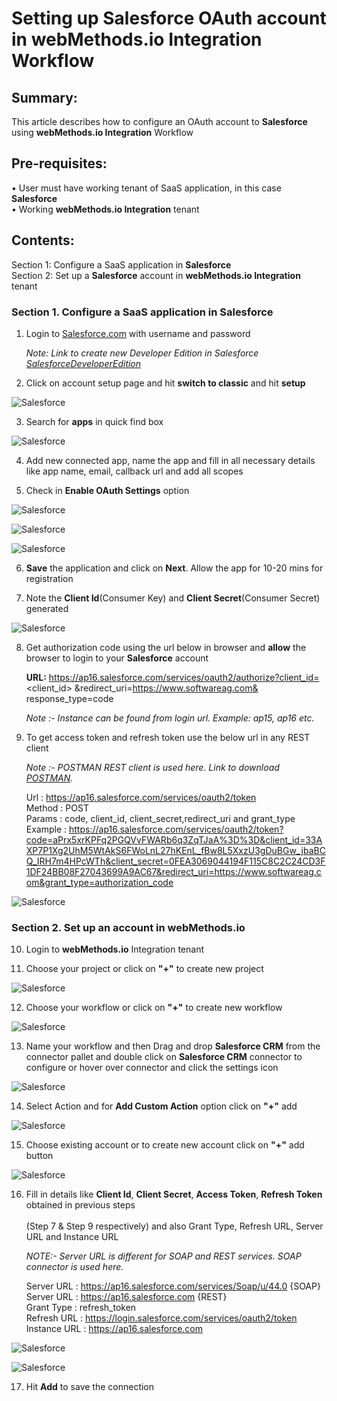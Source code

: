  
# Setting up Salesforce OAuth account in webMethods.io Integration Workflow <br/>

## Summary:
   
This article describes how to configure an OAuth account to **Salesforce** using **webMethods.io Integration** Workflow<br/> 

## Pre-requisites:
•	User must have working tenant of SaaS application, in this case **Salesforce**<br/> 
•	Working **webMethods.io Integration** tenant<br/> 

## Contents:

Section 1: Configure a SaaS application in **Salesforce** <br/> 
Section 2: Set up a **Salesforce** account in **webMethods.io Integration** tenant<br/> 

### Section 1. Configure a SaaS application in Salesforce <br/> 

 1. Login to [Salesforce.com](https://login.salesforce.com) with username and password <br/>

    *Note: Link to create new Developer Edition in Salesforce [SalesforceDeveloperEdition](https://developer.salesforce.com/signup)* <br/>

 2. Click on account setup page and hit **switch to classic** and hit **setup**<br/>

![Salesforce](images/1.png)<br/>

 3. Search for **apps** in quick find box<br/>

![Salesforce](images/2.png)<br/>

 4. Add new connected app, name the app and fill in all necessary details like app name, email, callback url and add all scopes<br/>

 5. Check in **Enable OAuth Settings** option<br/>

![Salesforce](images/3.png)<br/>

![Salesforce](images/4.png)<br/>

![Salesforce](images/5.png)<br/>

 6. **Save** the application and click on **Next**. Allow the app for 10-20 mins for registration<br/>

 7. Note the **Client Id**(Consumer Key) and **Client Secret**(Consumer Secret) generated<br/>

![Salesforce](images/6.png)<br/>

 8. Get authorization code using the url below in browser and **allow** the browser to login to your **Salesforce** account<br/>

    **URL:** https://ap16.salesforce.com/services/oauth2/authorize?client_id=<client_id> &redirect_uri=https://www.softwareag.com&<br/>
    response_type=code<br/>
    
    *Note :- Instance can be found from login url. Example: ap15, ap16 etc.*<br/>

 9. To get access token and refresh token use the below url in any REST client <br/>

      *Note :- POSTMAN REST client is used here. Link to download [POSTMAN](https://www.postman.com/downloads/).*<br/>
     
      Url     : https://ap16.salesforce.com/services/oauth2/token<br/>
      Method  : POST<br/>
      Params  : code, client_id, client_secret,redirect_uri and grant_type<br/>
      Example : https://ap16.salesforce.com/services/oauth2/token?code=aPrx5xrKPFq2PGQVvFWARb6q3ZqTJaA%3D%3D&client_id=33AXP7P1Xg2UhM5WtAkS6FWoLnL27hKEnL_fBw8L5XxzU3gDuBGw_jbaBCQ_IRH7m4HPcWTh&client_secret=0FEA3069044194F115C8C2C24CD3F1DF24BB08F27043699A9AC67&redirect_uri=https://www.softwareag.com&grant_type=authorization_code<br/>

![Salesforce](images/r.png)<br/>

 ### Section 2. Set up an account in webMethods.io <br/>

 10. Login to **webMethods.io** Integration tenant<br/>
 
 11. Choose your project or click on **"+"** to create new project<br/>

![Salesforce](images/14.png)<br/>

 12. Choose your workflow or click on **"+"** to create new workflow<br/>

![Salesforce](images/8.png)<br/>
 
 13. Name your workflow and then Drag and drop **Salesforce CRM** from the connector pallet and double click on 
     **Salesforce CRM**  connector to configure or hover over connector and click the settings icon<br/>

![Salesforce](images/9.png)<br/>

 14. Select Action and for **Add Custom Action** option click on **"+"** add<br/>

![Salesforce](images/10.png)<br/>

 15. Choose existing account or to create new account click on **"+"** add button<br/>

![Salesforce](images/11.png)<br/>

 16. Fill in details like **Client Id**, **Client Secret**, **Access Token**, **Refresh Token** obtained in previous steps<br/>  
     (Step 7 & Step 9 respectively) and also Grant Type, Refresh URL, Server URL and Instance URL<br/>
     
     *NOTE:- Server URL is different for SOAP and REST services. SOAP connector is used here.*<br/>

      Server URL        : https://ap16.salesforce.com/services/Soap/u/44.0 {SOAP}<br/> 
      Server URL        : https://ap16.salesforce.com {REST}<br/> 
      Grant Type        : refresh_token<br/> 
      Refresh URL       : https://login.salesforce.com/services/oauth2/token<br/> 
      Instance URL      : https://ap16.salesforce.com<br/> 

![Salesforce](images/12.png)<br/> 

![Salesforce](images/13.png)<br/> 

17. Hit **Add** to save the connection<br/> 



